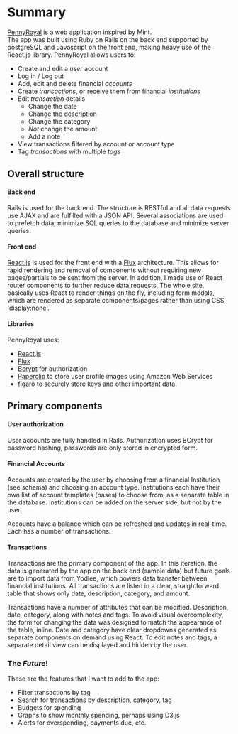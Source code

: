 # Summary

[PennyRoyal][pennyroyal] is a web application inspired by Mint.  
The app was built using Ruby on Rails on the back end supported by postgreSQL and Javascript on the front end, making heavy use of the React.js library.  PennyRoyal allows users to:

- Create and edit a _user_ account
- Log in / Log out
- Add, edit and delete financial _accounts_
- Create _transactions_, or receive them from financial _institutions_
- Edit _transaction_ details
  - Change the date
  - Change the description
  - Change the category
  - _Not_ change the amount
  - Add a note
- View transactions filtered by account or account type
- Tag _transactions_ with multiple _tags_

## Overall structure

#### Back end

Rails is used for the back end.  The structure is RESTful and all data requests use AJAX and are fulfilled with a JSON API.  Several associations are used to prefetch data, minimize SQL queries to the database and minimize server queries.
#### Front end

[React.js][React] is used for the front end with a [Flux][Flux] architecture.  This allows for rapid rendering and removal of components without requiring new pages/partials to be sent from the server.  In addition, I made use of React router components to further reduce data requests.  The whole site, basically uses React to render things on the fly, including form modals, which are rendered as separate components/pages rather than using CSS 'display:none'.

#### Libraries

PennyRoyal uses:
- [React.js][React]
- [Flux][Flux]
- [Bcrypt](https://github.com/codahale/bcrypt-ruby) for authorization
- [Paperclip](https://github.com/thoughtbot/paperclip) to store user profile images using Amazon Web Services
- [figaro](https://github.com/laserlemon/figaro) to securely store keys and other important data.

## Primary components

#### User authorization

User accounts are fully handled in Rails.  Authorization uses BCrypt for password hashing, passwords are only stored in encrypted form.  

#### Financial Accounts

Accounts are created by the user by choosing from a financial Institution (see schema) and choosing an account type.  Institutions each have their own list of account templates (bases) to choose from, as a separate table in the database.  Institutions can be added on the server side, but not by the user.

Accounts have a balance which can be refreshed and updates in real-time.  Each has a number of transactions.  

#### Transactions

Transactions are the primary component of the app.  In this iteration, the data is generated by the app on the back end (sample data) but future goals are to import data from Yodlee, which powers data transfer between financial institutions.  All transactions are listed in a clear, straightforward table that shows only date, description, category, and amount.

Transactions have a number of attributes that can be modified.  Description, date, category, along with notes and tags.  To avoid visual overcomplexity, the form for changing the data was designed to match the appearance of the table, inline.  Date and category have clear dropdowns generated as separate components on demand using React.  To edit notes and tags, a separate detail view can be displayed and hidden by the user.

### The _Future_!

These are the features that I want to add to the app:
- Filter transactions by tag
- Search for transactions by description, category, tag
- Budgets for spending
- Graphs to show monthly spending, perhaps using D3.js
- Alerts for overspending, payments due, etc.




[pennyroyal]:https://pennyroyal.money/
[React]:https://facebook.github.io/react/
[Flux]:https://facebook.github.io/flux/
